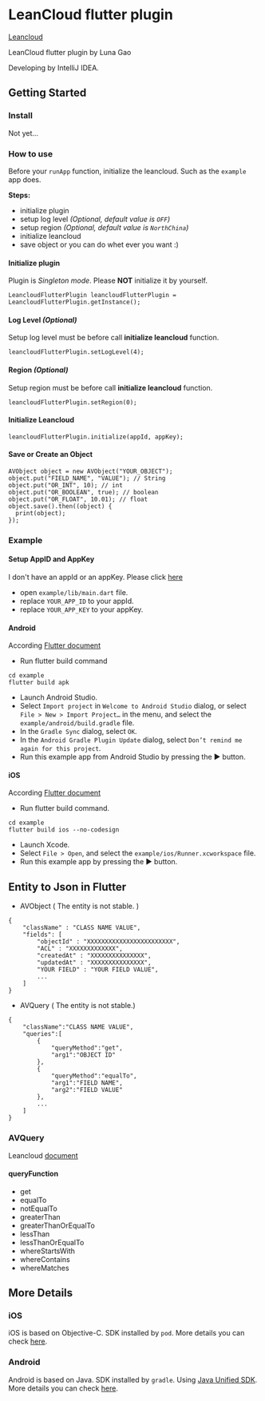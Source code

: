 # LeanCloud flutter plugin

[Leancloud](https://leancloud.cn/)

LeanCloud flutter plugin by Luna Gao

Developing by IntelliJ IDEA.

## Getting Started

### Install

Not yet...

### How to use
Before your `runApp` function, initialize the leancloud. Such as the `example` app does.

**Steps:** 
* initialize plugin
* setup log level *(Optional, default value is `OFF`)*
* setup region *(Optional, default value is `NorthChina`)*
* initialize leancloud
* save object or you can do whet ever you want :)

#### Initialize plugin
Plugin is *Singleton mode*. Please **NOT** initialize it by yourself.
```
LeancloudFlutterPlugin leancloudFlutterPlugin = LeancloudFlutterPlugin.getInstance();
```
#### Log Level *(Optional)*
Setup log level must be before call **initialize leancloud** function.
```
leancloudFlutterPlugin.setLogLevel(4);
```
#### Region *(Optional)*
Setup region must be before call **initialize leancloud** function.
```
leancloudFlutterPlugin.setRegion(0);
```
#### Initialize Leancloud
```
leancloudFlutterPlugin.initialize(appId, appKey);
```
#### Save or Create an Object
```
AVObject object = new AVObject("YOUR_OBJECT");
object.put("FIELD_NAME", "VALUE"); // String
object.put("OR_INT", 10); // int
object.put("OR_BOOLEAN", true); // boolean
object.put("OR_FLOAT", 10.01); // float
object.save().then((object) {
  print(object);
});
```

### Example

#### Setup AppID and AppKey
I don't have an appId or an appKey. Please click [here](https://leancloud.cn/docs/start.html)
* open `example/lib/main.dart` file.
* replace `YOUR_APP_ID` to your appId.
* replace `YOUR_APP_KEY` to your appKey.

#### Android
According [Flutter document](https://flutter.io/docs/development/packages-and-plugins/developing-packages#step-2b-add-android-platform-code-javakt)
* Run flutter build command
```
cd example
flutter build apk
```
* Launch Android Studio.
* Select `Import project` in `Welcome to Android Studio` dialog, or select `File > New > Import Project…` in the menu, and select the `example/android/build.gradle` file.
* In the `Gradle Sync` dialog, select `OK`.
* In the `Android Gradle Plugin Update` dialog, select `Don’t remind me again for this project`.
* Run this example app from Android Studio by pressing the ▶ button.
  
#### iOS
According [Flutter document](https://flutter.io/docs/development/packages-and-plugins/developing-packages#step-2c-add-ios-platform-code-hmswift)
* Run flutter build command.
```
cd example
flutter build ios --no-codesign
```
* Launch Xcode.
* Select `File > Open`, and select the `example/ios/Runner.xcworkspace` file.
* Run this example app by pressing the ▶ button.

## Entity to Json in Flutter
* AVObject ( The entity is not stable. )
```
{
    "className" : "CLASS NAME VALUE",
    "fields": [
        "objectId" : "XXXXXXXXXXXXXXXXXXXXXXXX",
        "ACL" : "XXXXXXXXXXXXX",
        "createdAt" : "XXXXXXXXXXXXXXX",
        "updatedAt" : "XXXXXXXXXXXXXXX",
        "YOUR FIELD" : "YOUR FIELD VALUE",
        ...
    ]
}
```

* AVQuery ( The entity is not stable.)
```
{
    "className":"CLASS NAME VALUE",
    "queries":[
        {
            "queryMethod":"get",
            "arg1":"OBJECT ID"
        },
        {
            "queryMethod":"equalTo",
            "arg1":"FIELD NAME",
            "arg2":"FIELD VALUE"
        },
        ...
    ]
}
```

### AVQuery
Leancloud [document](https://github.com/leancloud/java-sdk-all/wiki/1.%E5%AD%98%E5%82%A8-3-AVQuery)
#### queryFunction
* get
* equalTo
* notEqualTo
* greaterThan
* greaterThanOrEqualTo
* lessThan
* lessThanOrEqualTo
* whereStartsWith
* whereContains
* whereMatches

## More Details
### iOS
iOS is based on Objective-C. SDK installed by `pod`. More details you can check [here](https://leancloud.cn/docs/sdk_setup-objc.html).

### Android
Android is based on Java. SDK installed by `gradle`. Using [Java Unified SDK](https://blog.leancloud.cn/6376/). More details you can check [here](https://github.com/leancloud/java-sdk-all).
